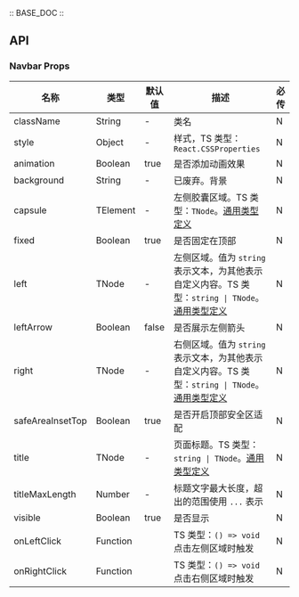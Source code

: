 :: BASE_DOC ::

## API


### Navbar Props

名称 | 类型 | 默认值 | 描述 | 必传
-- | -- | -- | -- | --
className | String | - | 类名 | N
style | Object | - | 样式，TS 类型：`React.CSSProperties` | N
animation | Boolean | true | 是否添加动画效果 | N
background | String | - | 已废弃。背景 | N
capsule | TElement | - | 左侧胶囊区域。TS 类型：`TNode`。[通用类型定义](https://github.com/Tencent/tdesign-mobile-react/blob/develop/src/common.ts) | N
fixed | Boolean | true | 是否固定在顶部 | N
left | TNode | - | 左侧区域。值为 `string` 表示文本，为其他表示自定义内容。TS 类型：`string \| TNode`。[通用类型定义](https://github.com/Tencent/tdesign-mobile-react/blob/develop/src/common.ts) | N
leftArrow | Boolean | false | 是否展示左侧箭头 | N
right | TNode | - | 右侧区域。值为 `string` 表示文本，为其他表示自定义内容。TS 类型：`string \| TNode`。[通用类型定义](https://github.com/Tencent/tdesign-mobile-react/blob/develop/src/common.ts) | N
safeAreaInsetTop | Boolean | true | 是否开启顶部安全区适配 | N
title | TNode | - | 页面标题。TS 类型：`string \| TNode`。[通用类型定义](https://github.com/Tencent/tdesign-mobile-react/blob/develop/src/common.ts) | N
titleMaxLength | Number | - | 标题文字最大长度，超出的范围使用 `...` 表示 | N
visible | Boolean | true | 是否显示 | N
onLeftClick | Function |  | TS 类型：`() => void`<br/>点击左侧区域时触发 | N
onRightClick | Function |  | TS 类型：`() => void`<br/>点击右侧区域时触发 | N
